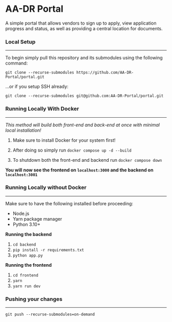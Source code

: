 # AA-DR Portal

A simple portal that allows vendors to sign up to apply, view application progress and status, as well as providing a central location for documents.

### **Local Setup**

---

To begin simply pull this repository and its submodules using the following command:

`git clone --recurse-submodules https://github.com/AA-DR-Portal/portal.git`

...or if you setup SSH already:

`git clone --recurse-submodules git@github.com:AA-DR-Portal/portal.git`

### **Running Locally With Docker**

---

_This method will build both front-end and back-end at once with minimal local installation!_

1. Make sure to install Docker for your system first!

2. After doing so simply run `docker compose up -d --build`

3. To shutdown both the front-end and backend run `docker compose down`

**You will now see the frontend on `localhost:3000` and the backend on `localhost:3001`**

### **Running Locally without Docker**

---

Make sure to have the following installed before proceeding:

- Node.js
- Yarn package manager
- Python 3.10+

**Running the backend**

1. `cd backend`
2. `pip install -r requirements.txt`
3. `python app.py`

**Running the frontend**

1. `cd frontend`
2. `yarn`
3. `yarn run dev`

### **Pushing your changes**

---

`git push --recurse-submodules=on-demand`

